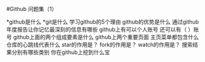 #Github 问题集（1）

*github是什么
*git是什么
学习github的5个理由
github的优势是什么
通过github年度报告让你记忆最深刻的信息有哪些
github上有可以个人账号 还可以有（ ）账号
github上面的两个组成要素是什么
github上两个重要页面
主页菜单都包含什么
仓库的心跳线代表什么
star的作用是？
fork的作用是？
watch的作用是？
搜索结果分别有哪些类别
你在github上挖到什么宝

